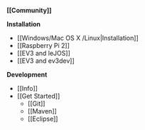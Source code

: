 **[[Community]]**

**Installation**
* [[Windows/Mac OS X /Linux|Installation]]
* [[Raspberry Pi 2]]
* [[EV3 and leJOS]]
* [[EV3 and ev3dev]]

**Development**
* [[Info]]
* [[Get Started]]
  * [[Git]]
  * [[Maven]]
  * [[Eclipse]]
